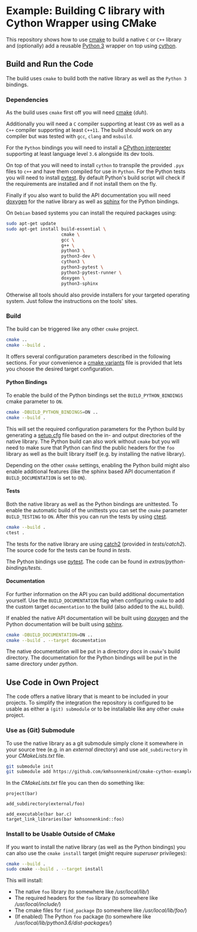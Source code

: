 # Example: Building C library with Cython Wrapper using CMake

This repository shows how to use [cmake](https://cmake.org/) to build a native `C` or `C++` library and (optionally) add a reusable [Python 3](https://www.python.org) wrapper on top using [cython](https://cython.org).


## Build and Run the Code

The build uses `cmake` to build both the native library as well as the `Python 3` bindings.

### Dependencies

As the build uses `cmake` first off you will need [cmake](https://cmake.org/) (*duh*).

Additionally you will need a `C` compiler supporting at least `C99` as well as a `C++` compiler supporting at least `C++11`. The build should work on any compiler but was tested with `gcc`, `clang` and `msbuild`.

For the `Python` bindings you will need to install a [CPython interpreter](https://www.python.org) supporting at least language level `3.6` alongside its dev tools.

On top of that you will need to install `cython` to transpile the provided `.pyx` files to `c++` and have them compiled for use in `Python`. For the Python tests you will need to install [pytest](https://docs.pytest.org). By default Python's build script will check if the requirements are installed and if not install them on the fly.

Finally if you also want to build the API documentation you will need [doxygen](https://www.doxygen.nl/) for the native library as well as [sphinx](https://www.sphinx-doc.org/) for the Python bindings.

On `Debian` based systems you can install the required packages using:

```sh
sudo apt-get update
sudo apt-get install build-essential \
                     cmake \
                     gcc \
                     g++ \
                     python3 \
                     python3-dev \
                     cython3 \
                     python3-pytest \
                     python3-pytest-runner \
                     doxygen \
                     python3-sphinx
```

Otherwise all tools should also provide installers for your targeted operating system. Just follow the instructions on the tools' sites.

### Build

The build can be triggered like any other `cmake` project.

```sh
cmake ..
cmake --build .
```

It offers several configuration parameters described in the following sections. For your convenience a [cmake variants](https://vector-of-bool.github.io/docs/vscode-cmake-tools/variants.html) file is provided that lets you choose the desired target configuration.

#### Python Bindings

To enable the build of the Python bindings set the `BUILD_PYTHON_BINDINGS` cmake parameter to `ON`.

```sh
cmake -DBUILD_PYTHON_BINDINGS=ON ..
cmake --build .
```

This will set the required configuration parameters for the Python build by generating a [setup.cfg](https://docs.python.org/3/distutils/configfile.html) file based on the in- and output directories of the native library. The Python build can also work without `cmake` but you will need to make sure that Python can find the public headers for the `foo` library as well as the built library itself (e.g. by installing the native library).

Depending on the other `cmake` settings, enabling the Python build might also enable additional features (like the sphinx based API documentation if `BUILD_DOCUMENTATION` is set to `ON`).

#### Tests

Both the native library as well as the Python bindings are unittested. To enable the automatic build of the unittests you can set the `cmake` parameter `BUILD_TESTING` to `ON`. After this you can run the tests by using [ctest](https://cmake.org/cmake/help/latest/manual/ctest.1.html).

```sh
cmake --build .
ctest .
```

The tests for the native library are using [catch2](https://github.com/catchorg/Catch2) (provided in *tests/catch2*). The source code for the tests can be found in *tests*.

The Python bindings use [pytest](https://docs.pytest.org). The code can be found in *extras/python-bindings/tests*.

#### Documentation

For further information on the API you can build additional documentation yourself. Use the `BUILD_DOCUMENTATION` flag when configuring `cmake` to add the custom target `documentation` to the build (also added to the `ALL` build).

If enabled the native API documentation will be built using [doxygen](https://www.doxygen.nl/) and the Python documentation will be built using [sphinx](https://www.sphinx-doc.org/).

```sh
cmake -DBUILD_DOCUMENTATION=ON ..
cmake --build . --target documentation
```

The native documentation will be put in a directory *docs* in `cmake`'s build directory. The documentation for the Python bindings will be put in the same directory under *python*.

## Use Code in Own Project

The code offers a native library that is meant to be included in your projects. To simplify the integration the repository is configured to be usable as either a `(git) submodule` or to be installable like any other `cmake` project.

### Use as (Git) Submodule

To use the native library as a git submodule simply clone it somewhere in your source tree (e.g. in an *external* directory) and use `add_subdirectory` in your *CMakeLists.txt* file.

```sh
git submodule init
git submodule add https://github.com/kmhsonnenkind/cmake-cython-example.git external/foo
```

In the *CMakeLists.txt* file you can then do something like:

```
project(bar)

add_subdirectory(external/foo)

add_executable(bar bar.c)
target_link_libraries(bar kmhsonnenkind::foo)
```

### Install to be Usable Outside of CMake

If you want to install the native library (as well as the Python bindings) you can also use the `cmake install` target (might require *superuser* privileges):

```sh
cmake --build .
sudo cmake --build . --target install
```

This will install:
* The native `foo` library (to somewhere like */usr/local/lib/*)
* The required headers for the `foo` library (to somewhere like */usr/local/include/*)
* The cmake files for `find_package` (to somewhere like */usr/local/lib/foo/*)
* (If enabled) The Python `foo` package (to somewhere like */usr/local/lib/python3.6/dist-packages/*)
